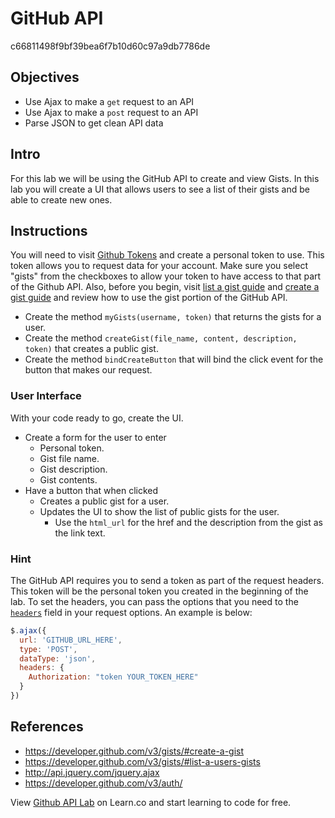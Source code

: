 # GitHub API

c66811498f9bf39bea6f7b10d60c97a9db7786de

## Objectives
+ Use Ajax to make a `get` request to an API
+ Use Ajax to make a `post` request to an API
+ Parse JSON to get clean API data

## Intro
For this lab we will be using the GitHub API to create and view Gists. In this lab you will create a UI that allows users to see a list of their gists and be able to create new ones.

## Instructions
You will need to visit [Github Tokens](https://github.com/settings/tokens) and create a personal token to use. This token allows you to request data for your account. Make sure you select "gists" from the checkboxes to allow your token to have access to that part of the Github API. Also, before you begin, visit [list a gist guide](https://developer.github.com/v3/gists/#list-a-users-gists) and [create a gist guide](https://developer.github.com/v3/gists/#create-a-gist) and review how to use the gist portion of the GitHub API.

- Create the method `myGists(username, token)` that returns the gists for a user.
- Create the method `createGist(file_name, content, description, token)` that creates a public gist.
- Create the method `bindCreateButton` that will bind the click event
  for the button that makes our request.

### User Interface
With your code ready to go, create the UI.
- Create a form for the user to enter
  - Personal token.
  - Gist file name.
  - Gist description.
  - Gist contents.
- Have a button that when clicked
  - Creates a public gist for a user.
  - Updates the UI to show the list of public gists for the user.
    - Use the `html_url` for the href and the description from the gist
      as the link text.

### Hint
The GitHub API requires you to send a token as part of the request
headers. This token will be the personal token you created in the
beginning of the lab. To set the headers, you can pass the options
that you need to the [`headers`](http://api.jquery.com/jquery.ajax/) field in
your request options. An example is below:

``` javascript
$.ajax({
  url: 'GITHUB_URL_HERE',
  type: 'POST',
  dataType: 'json',
  headers: {
    Authorization: "token YOUR_TOKEN_HERE"
  }
})
```

## References
- https://developer.github.com/v3/gists/#create-a-gist
- https://developer.github.com/v3/gists/#list-a-users-gists
- http://api.jquery.com/jquery.ajax
- https://developer.github.com/v3/auth/

<p class='util--hide'>View <a href='https://learn.co/lessons/js-apis-lab'>Github API Lab</a> on Learn.co and start learning to code for free.</p>
